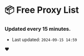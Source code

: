# :package: Free Proxy List
### Updated every 15 minutes.

- Last updated: `2024-09-15 14:59`

:heart:
